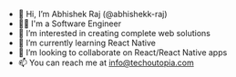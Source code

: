 - 👋 Hi, I’m Abhishek Raj (@abhishekk-raj)
- 🧑‍💻 I'm a Software Engineer
- 👀 I’m interested in creating complete web solutions
- 🌱 I’m currently learning React Native
- 💞️ I’m looking to collaborate on React/React Native apps
- 📫 You can reach me at info@techoutopia.com

<!---
abhishekk-raj/abhishekk-raj is a ✨ special ✨ repository because its `README.md` (this file) appears on your GitHub profile.
You can click the Preview link to take a look at your changes.
--->
